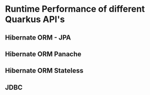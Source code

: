 # Runtime Performance of different Quarkus API's

## Hibernate ORM - JPA

## Hibernate ORM Panache

## Hibernate ORM Stateless

## JDBC
